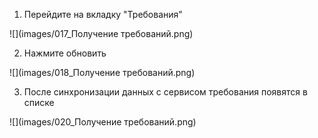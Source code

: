
001. Перейдите на вкладку "Требования"

![](images/017_Получение требований.png)

002. Нажмите обновить

![](images/018_Получение требований.png)

003. После синхронизации данных с сервисом требования появятся в списке

![](images/020_Получение требований.png)

